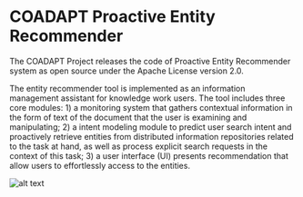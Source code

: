 # COADAPT Proactive Entity Recommender

The COADAPT Project releases the code of Proactive Entity Recommender system as open source under the Apache License version 2.0.

The entity recommender tool is implemented as an information management assistant for knowledge work users. The tool includes three core modules: 1) a monitoring system that gathers contextual information in the form of text of the document that the user is examining and manipulating; 2) a intent modeling module to predict user search intent and proactively retrieve entities from distributed information repositories related to the task at hand, as well as process explicit search requests in the context of this task; 3) a user interface (UI) presents recommendation that allow users to effortlessly access to the entities.

![alt text](https://coadapt-project.eu/wp-content/uploads/2019/02/cropped-5_coadapt_logo_blu_small-1.jpg)
